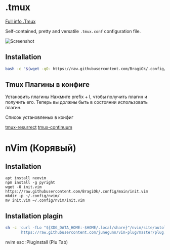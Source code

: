 .tmux
=====
[Full info .Tmux](https://github.com/BragiOk/.config/blob/main/tmux.md)




Self-contained, pretty and versatile `.tmux.conf` configuration file.

![Screenshot](https://cloud.githubusercontent.com/assets/553208/19740585/85596a5a-9bbf-11e6-8aa1-7c8d9829c008.gif)

Installation
------------
```sh
bash -c "$(wget -qO- https://raw.githubusercontent.com/BragiOk/.config/main/install_tmux.sh)"

```

Tmux Плагины  в конфиге
------------

Установить  плагины
Нажмите prefix + I, чтобы получить плагин и получить его. Теперь вы должны быть в состоянии использовать плагин.


Список установленых в конфиг

[tmux-resurrect](https://github.com/tmux-plugins/tmux-resurrect)
[tmux-continuum](https://github.com/tmux-plugins/tmux-continuum)





nVim (Корявый)
=======


Installation
------------

```
apt install neovim
npm install -g pyright
wget -O init.vim https://raw.githubusercontent.com/BragiOk/.config/main/init.vim
mkdir -p ~/.config/nvim/
mv init.vim ~/.config/nvim/init.vim
```
Installation plagin
------------
```sh
sh -c 'curl -fLo "${XDG_DATA_HOME:-$HOME/.local/share}"/nvim/site/autoload/plug.vim --create-dirs \
       https://raw.githubusercontent.com/junegunn/vim-plug/master/plug.vim'
```

nvim
esc
:Pluginstall  (Plu Tab)


